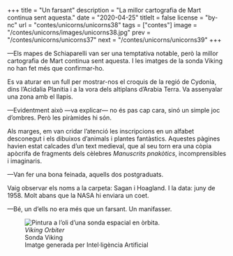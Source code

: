 +++
title = "Un farsant"
description = "La millor cartografia de Mart continua sent aquesta."
date = "2020-04-25"
titleIt = false
license = "by-nc"
url = "contes/unicorns/unicorns38"
tags = ["contes"]
image = "/contes/unicorns/images/unicorns38.jpg"
prev = "/contes/unicorns/unicorns37"
next = "/contes/unicorns/unicorns39"
+++

—Els mapes de Schiaparelli van ser una temptativa notable, però la millor cartografia de Mart continua sent aquesta. I les imatges de la sonda Viking no han fet més que confirmar-ho.

Es va aturar en un full per mostrar-nos el croquis de la regió de Cydonia, dins l’Acidalia Planitia i a la vora dels altiplans d’Arabia Terra. Va assenyalar una zona amb el llapis.

—Evidentment això —va explicar— no és pas cap cara, sinó un simple joc d’ombres. Però les piràmides hi són.

Als marges, em van cridar l’atenció les inscripcions en un alfabet desconegut i els dibuixos d’animals i plantes fantàstics. Aquestes pàgines havien estat calcades d’un text medieval, que al seu torn era una còpia apòcrifa de fragments dels cèlebres *Manuscrits pnakòtics*, incomprensibles i imaginaris.

—Van fer una bona feinada, aquells dos postgraduats.

Vaig observar els noms a la carpeta: Sagan i Hoagland. I la data: juny de 1958. Molt abans que la NASA hi enviara un coet.

—Bé, un d’ells no era més que un farsant. Un manifasser.

<figure class="illustration"><img src="/contes/unicorns/images/unicorns38.jpg" alt="Pintura a l’oli d’una sonda espacial en òrbita."><figcaption><em>Viking Orbiter</em><br>Sonda Viking<br><span class="ai-disclaimer">Imatge generada per Intel·ligència Artificial</span></figcaption></figure>

